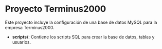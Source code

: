 # Proyecto Terminus2000

Este proyecto incluye la configuración de una base de datos MySQL para la empresa Terminus2000.


- **scripts/**: Contiene los scripts SQL para crear la base de datos, tablas y usuarios.

